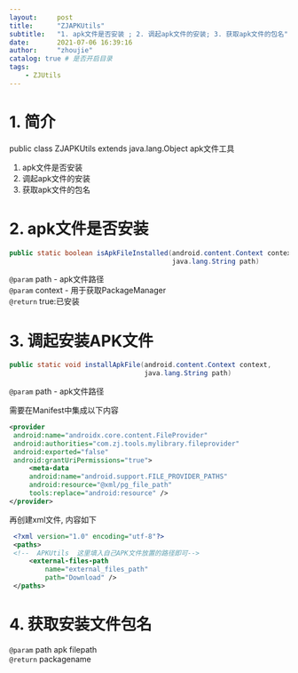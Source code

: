 ```yaml
---
layout:     post
title:      "ZJAPKUtils"
subtitle:   "1. apk文件是否安装 ; 2. 调起apk文件的安装; 3. 获取apk文件的包名"
date:       2021-07-06 16:39:16
author:     "zhoujie"
catalog: true # 是否开启目录
tags:
    - ZJUtils
---
```


# 1. 简介

public class ZJAPKUtils
extends java.lang.Object
apk文件工具

1. apk文件是否安装
2. 调起apk文件的安装
3. 获取apk文件的包名

# 2. apk文件是否安装
```java
public static boolean isApkFileInstalled(android.content.Context context,
                                         java.lang.String path)
```
`@param` path - apk文件路径<br>
`@param` context - 用于获取PackageManager<br>
`@return` true:已安装<br>

# 3. 调起安装APK文件
```java
public static void installApkFile(android.content.Context context,
                                  java.lang.String path)
```
`@param` path - apk文件路径

需要在Manifest中集成以下内容
```xml
<provider
 android:name="androidx.core.content.FileProvider"
 android:authorities="com.zj.tools.mylibrary.fileprovider"
 android:exported="false"
 android:grantUriPermissions="true">
     <meta-data
     android:name="android.support.FILE_PROVIDER_PATHS"
     android:resource="@xml/pg_file_path"
     tools:replace="android:resource" />
</provider>
```
再创建xml文件, 内容如下
```xml
 <?xml version="1.0" encoding="utf-8"?>
 <paths>
 <!--  APKUtils  这里填入自己APK文件放置的路径即可-->
     <external-files-path
         name="external_files_path"
         path="Download" />
 </paths>
```

# 4. 获取安装文件包名
`@param` path apk filepath <br>
`@return` packagename